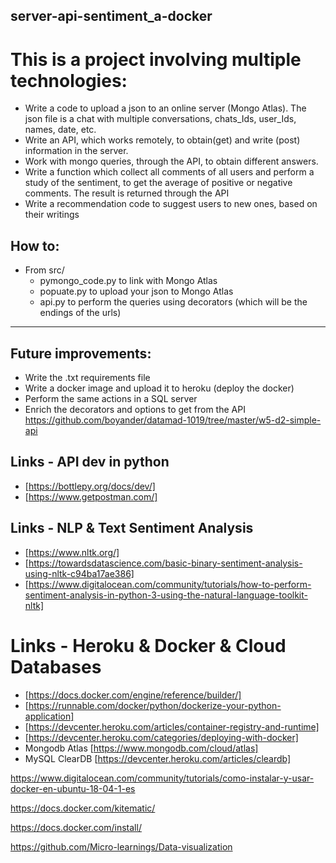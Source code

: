 ## server-api-sentiment_a-docker
# This is a project involving multiple technologies:

- Write a code to upload a json to an online server (Mongo Atlas). The json file is a chat with multiple conversations, chats_Ids, user_Ids, names, date, etc.
- Write an API, which works remotely, to obtain(get) and write (post) information in the server.
- Work with mongo queries, through the API, to obtain different answers.
- Write a function which collect all comments of all users and perform a study of the sentiment, to get the average of positive or negative comments. The result is returned through the API
- Write a recommendation code to suggest users to new ones, based on their writings 

## How to:
- From src/
  - pymongo_code.py to link with Mongo Atlas
  - popuate.py to upload your json to Mongo Atlas
  - api.py to perform the queries using decorators (which will be the endings of the urls)

------------
## Future improvements:
- Write the .txt requirements file
- Write a docker image and upload it to heroku (deploy the docker)
- Perform the same actions in a SQL server
- Enrich the decorators and options to get from the API
​https://github.com/boyander/datamad-1019/tree/master/w5-d2-simple-api

## Links - API dev in python
- [https://bottlepy.org/docs/dev/]
- [https://www.getpostman.com/]
​
## Links - NLP & Text Sentiment Analysis
- [https://www.nltk.org/]
- [https://towardsdatascience.com/basic-binary-sentiment-analysis-using-nltk-c94ba17ae386]
- [https://www.digitalocean.com/community/tutorials/how-to-perform-sentiment-analysis-in-python-3-using-the-natural-language-toolkit-nltk]
​
# Links - Heroku & Docker & Cloud Databases
- [https://docs.docker.com/engine/reference/builder/]
- [https://runnable.com/docker/python/dockerize-your-python-application]
- [https://devcenter.heroku.com/articles/container-registry-and-runtime]
- [https://devcenter.heroku.com/categories/deploying-with-docker]
- Mongodb Atlas [https://www.mongodb.com/cloud/atlas]
- MySQL ClearDB [https://devcenter.heroku.com/articles/cleardb]


https://www.digitalocean.com/community/tutorials/como-instalar-y-usar-docker-en-ubuntu-18-04-1-es

https://docs.docker.com/kitematic/

https://docs.docker.com/install/

https://github.com/Micro-learnings/Data-visualization

